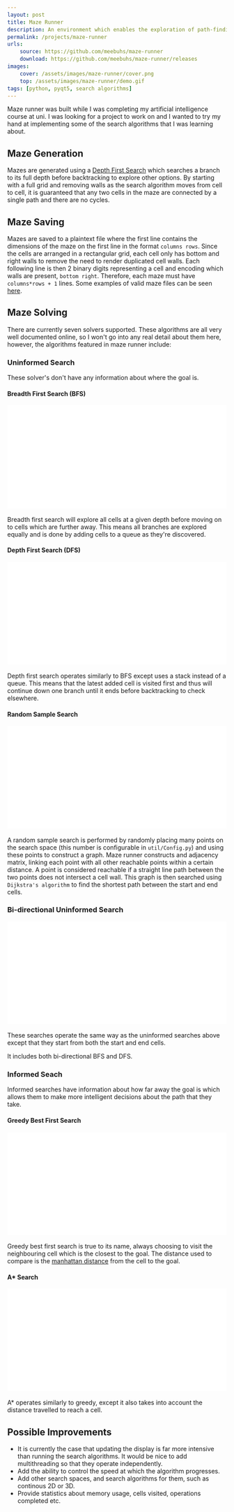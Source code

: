```yaml
---
layout: post
title: Maze Runner
description: An environment which enables the exploration of path-finding algorithms.
permalink: /projects/maze-runner
urls:
    source: https://github.com/meebuhs/maze-runner
    download: https://github.com/meebuhs/maze-runner/releases
images:
    cover: /assets/images/maze-runner/cover.png
    top: /assets/images/maze-runner/demo.gif
tags: [python, pyqt5, search algorithms]
---
```


Maze runner was built while I was completing my artificial intelligence course at uni. I was looking for a project to work on and I wanted to try my hand at implementing some of the search algorithms that I was learning about.

## Maze Generation

Mazes are generated using a [Depth First Search](https://en.wikipedia.org/wiki/Depth-first_search) which searches a branch to its full depth before backtracking to explore other options. By starting with a full grid and removing walls as the search algorithm moves from cell to cell, it is guaranteed that any two cells in the maze are connected by a single path and there are no cycles.

## Maze Saving

Mazes are saved to a plaintext file where the first line contains the dimensions of the maze on the first line in the format `columns rows`. Since the cells are arranged in a rectangular grid, each cell only has bottom and right walls to remove the need to render duplicated cell walls. Each following line is then 2 binary digits representing a cell and encoding which walls are present, `bottom right`. Therefore, each maze must have `columns*rows + 1` lines. Some examples of valid maze files can be seen [here](https://github.com/Meebuhs/maze-runner/tree/master/mazerunner/mazes).

## Maze Solving

There are currently seven solvers supported. These algorithms are all very well documented online, so I won't go into any real detail about them here, however, the algorithms featured in maze runner include:

### Uninformed Search

These solver's don't have any information about where the goal is.

#### Breadth First Search (BFS)

<div class="clickable-image"><a href="/assets/images/maze-runner/bfs.gif" style="max-width: 500px">
    <img src="/assets/images/blank.png" alt="Maze Runner - Breadth First Search" data-echo="/assets/images/maze-runner/bfs.gif" />
</a></div>

Breadth first search will explore all cells at a given depth before moving on to cells which are further away. This means all branches are explored equally and is done by adding cells to a queue as they're discovered.

#### Depth First Search (DFS)

<div class="clickable-image"><a href="/assets/images/maze-runner/dfs.gif" style="max-width: 500px">
    <img src="/assets/images/blank.png" alt="Maze Runner - Depth First Search" data-echo="/assets/images/maze-runner/dfs.gif" />
</a></div>

Depth first search operates similarly to BFS except uses a stack instead of a queue. This means that the latest added cell is visited first and thus will continue down one branch until it ends before backtracking to check elsewhere.

#### Random Sample Search

<div class="clickable-image"><a href="/assets/images/maze-runner/random.gif" style="max-width: 500px">
    <img src="/assets/images/blank.png" alt="Maze Runner - Random Sample Search" data-echo="/assets/images/maze-runner/random.gif" />
</a></div>

A random sample search is performed by randomly placing many points on the search space (this number is configurable in `util/Config.py`) and using these points to construct a graph. Maze runner constructs and adjacency matrix, linking each point with all other reachable points within a certain distance. A point is considered reachable if a straight line path between the two points does not intersect a cell wall. This graph is then searched using `Dijkstra's algorithm` to find the shortest path between the start and end cells. 

### Bi-directional Uninformed Search

<div class="clickable-image"><a href="/assets/images/maze-runner/bi-bfs.gif" style="max-width: 500px">
    <img src="/assets/images/blank.png" alt="Maze Runner - Bi Directional Breadth First Search" data-echo="/assets/images/maze-runner/bi-bfs.gif" />
</a></div>

These searches operate the same way as the uninformed searches above except that they start from both the start and end cells.

It includes both bi-directional BFS and DFS.

### Informed Seach

Informed searches have information about how far away the goal is which allows them to make more intelligent decisions about the path that they take.

#### Greedy Best First Search

<div class="clickable-image"><a href="/assets/images/maze-runner/greedy.gif" style="max-width: 500px">
    <img src="/assets/images/blank.png" alt="Maze Runner - Greedy Best First Search" data-echo="/assets/images/maze-runner/greedy.gif" />
</a></div>

Greedy best first search is true to its name, always choosing to visit the neighbouring cell which is the closest to the goal. The distance used to compare is the [manhattan distance](https://en.wikipedia.org/wiki/Taxicab_geometry) from the cell to the goal.

#### A* Search

<div class="clickable-image"><a href="/assets/images/maze-runner/astar.gif" style="max-width: 500px">
    <img src="/assets/images/blank.png" alt="Maze Runner - A* Search" data-echo="/assets/images/maze-runner/astar.gif" />
</a></div>

A* operates similarly to greedy, except it also takes into account the distance travelled to reach a cell.  

## Possible Improvements

- It is currently the case that updating the display is far more intensive than running the search algorithms. It would be nice to add multithreading so that they operate independently.
- Add the ability to control the speed at which the algorithm progresses.
- Add other search spaces, and search algorithms for them, such as continous 2D or 3D.
- Provide statistics about memory usage, cells visited, operations completed etc.